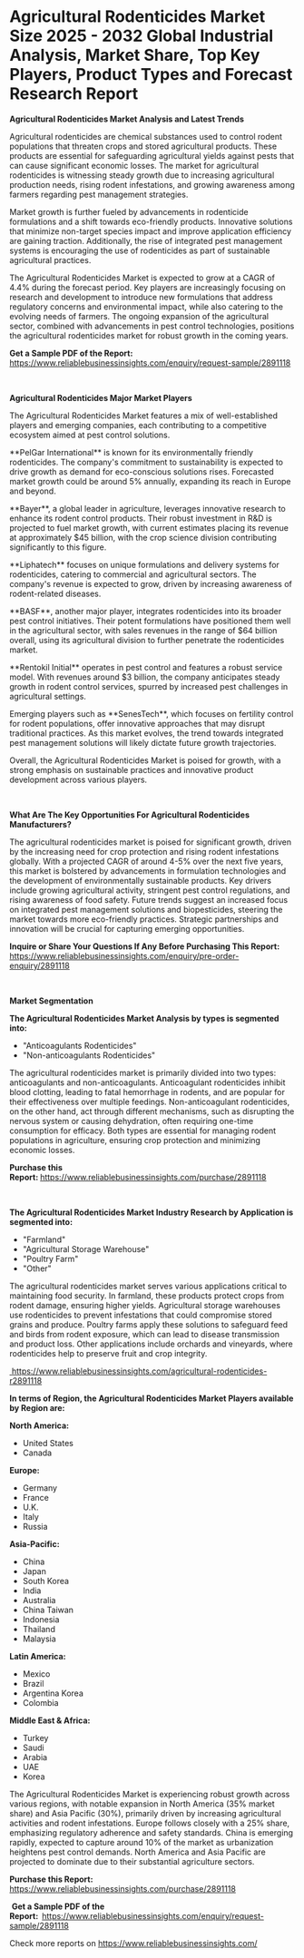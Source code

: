 <p><h1>Agricultural Rodenticides Market Size 2025 - 2032 Global Industrial Analysis, Market Share, Top Key Players, Product Types and Forecast Research Report</h1></p><p><strong>Agricultural Rodenticides Market Analysis and Latest Trends</strong></p>
<p><p>Agricultural rodenticides are chemical substances used to control rodent populations that threaten crops and stored agricultural products. These products are essential for safeguarding agricultural yields against pests that can cause significant economic losses. The market for agricultural rodenticides is witnessing steady growth due to increasing agricultural production needs, rising rodent infestations, and growing awareness among farmers regarding pest management strategies.</p><p>Market growth is further fueled by advancements in rodenticide formulations and a shift towards eco-friendly products. Innovative solutions that minimize non-target species impact and improve application efficiency are gaining traction. Additionally, the rise of integrated pest management systems is encouraging the use of rodenticides as part of sustainable agricultural practices.</p><p>The Agricultural Rodenticides Market is expected to grow at a CAGR of 4.4% during the forecast period. Key players are increasingly focusing on research and development to introduce new formulations that address regulatory concerns and environmental impact, while also catering to the evolving needs of farmers. The ongoing expansion of the agricultural sector, combined with advancements in pest control technologies, positions the agricultural rodenticides market for robust growth in the coming years.</p></p>
<p><strong>Get a Sample PDF of the Report:&nbsp;</strong> <a href="https://www.reliablebusinessinsights.com/enquiry/request-sample/2891118?utm_campaign=3455&utm_medium=2&utm_source=Github&utm_content=ia&utm_term=14032025&utm_id=agricultural-rodenticides">https://www.reliablebusinessinsights.com/enquiry/request-sample/2891118</a></p>
<p>&nbsp;</p>
<p><strong>Agricultural Rodenticides Major Market Players</strong></p>
<p><p>The Agricultural Rodenticides Market features a mix of well-established players and emerging companies, each contributing to a competitive ecosystem aimed at pest control solutions.</p><p>**PelGar International** is known for its environmentally friendly rodenticides. The company's commitment to sustainability is expected to drive growth as demand for eco-conscious solutions rises. Forecasted market growth could be around 5% annually, expanding its reach in Europe and beyond.</p><p>**Bayer**, a global leader in agriculture, leverages innovative research to enhance its rodent control products. Their robust investment in R&D is projected to fuel market growth, with current estimates placing its revenue at approximately $45 billion, with the crop science division contributing significantly to this figure.</p><p>**Liphatech** focuses on unique formulations and delivery systems for rodenticides, catering to commercial and agricultural sectors. The company's revenue is expected to grow, driven by increasing awareness of rodent-related diseases.</p><p>**BASF**, another major player, integrates rodenticides into its broader pest control initiatives. Their potent formulations have positioned them well in the agricultural sector, with sales revenues in the range of $64 billion overall, using its agricultural division to further penetrate the rodenticides market.</p><p>**Rentokil Initial** operates in pest control and features a robust service model. With revenues around $3 billion, the company anticipates steady growth in rodent control services, spurred by increased pest challenges in agricultural settings.</p><p>Emerging players such as **SenesTech**, which focuses on fertility control for rodent populations, offer innovative approaches that may disrupt traditional practices. As this market evolves, the trend towards integrated pest management solutions will likely dictate future growth trajectories.</p><p>Overall, the Agricultural Rodenticides Market is poised for growth, with a strong emphasis on sustainable practices and innovative product development across various players.</p></p>
<p>&nbsp;</p>
<p><strong>What Are The Key Opportunities For Agricultural Rodenticides Manufacturers?</strong></p>
<p><p>The agricultural rodenticides market is poised for significant growth, driven by the increasing need for crop protection and rising rodent infestations globally. With a projected CAGR of around 4-5% over the next five years, this market is bolstered by advancements in formulation technologies and the development of environmentally sustainable products. Key drivers include growing agricultural activity, stringent pest control regulations, and rising awareness of food safety. Future trends suggest an increased focus on integrated pest management solutions and biopesticides, steering the market towards more eco-friendly practices. Strategic partnerships and innovation will be crucial for capturing emerging opportunities.</p></p>
<p><strong>Inquire or Share Your Questions If Any Before Purchasing This Report:</strong> <a href="https://www.reliablebusinessinsights.com/enquiry/pre-order-enquiry/2891118?utm_campaign=3455&utm_medium=2&utm_source=Github&utm_content=ia&utm_term=14032025&utm_id=agricultural-rodenticides">https://www.reliablebusinessinsights.com/enquiry/pre-order-enquiry/2891118</a></p>
<p>&nbsp;</p>
<p><strong>Market Segmentation</strong></p>
<p><strong>The Agricultural Rodenticides Market Analysis by types is segmented into:</strong></p>
<p><ul><li>"Anticoagulants Rodenticides"</li><li>"Non-anticoagulants Rodenticides"</li></ul></p>
<p><p>The agricultural rodenticides market is primarily divided into two types: anticoagulants and non-anticoagulants. Anticoagulant rodenticides inhibit blood clotting, leading to fatal hemorrhage in rodents, and are popular for their effectiveness over multiple feedings. Non-anticoagulant rodenticides, on the other hand, act through different mechanisms, such as disrupting the nervous system or causing dehydration, often requiring one-time consumption for efficacy. Both types are essential for managing rodent populations in agriculture, ensuring crop protection and minimizing economic losses.</p></p>
<p><strong>Purchase this Report:&nbsp;</strong><a href="https://www.reliablebusinessinsights.com/purchase/2891118?utm_campaign=3455&utm_medium=2&utm_source=Github&utm_content=ia&utm_term=14032025&utm_id=agricultural-rodenticides">https://www.reliablebusinessinsights.com/purchase/2891118</a></p>
<p>&nbsp;</p>
<p><strong>The Agricultural Rodenticides Market Industry Research by Application is segmented into:</strong></p>
<p><ul><li>"Farmland"</li><li>"Agricultural Storage Warehouse"</li><li>"Poultry Farm"</li><li>"Other"</li></ul></p>
<p><p>The agricultural rodenticides market serves various applications critical to maintaining food security. In farmland, these products protect crops from rodent damage, ensuring higher yields. Agricultural storage warehouses use rodenticides to prevent infestations that could compromise stored grains and produce. Poultry farms apply these solutions to safeguard feed and birds from rodent exposure, which can lead to disease transmission and product loss. Other applications include orchards and vineyards, where rodenticides help to preserve fruit and crop integrity.</p></p>
<p><a href="https://www.reliablebusinessinsights.com/agricultural-rodenticides-r2891118?utm_campaign=3455&utm_medium=2&utm_source=Github&utm_content=ia&utm_term=14032025&utm_id=agricultural-rodenticides">&nbsp;https://www.reliablebusinessinsights.com/agricultural-rodenticides-r2891118</a></p>
<p><strong>In terms of Region, the Agricultural Rodenticides Market Players available by Region are:</strong></p>
<p>
    <p> <strong> North America: </strong>
        <ul>
            <li>United States</li>
            <li>Canada</li>
        </ul>
        </p> 
    <p> <strong> Europe: </strong>
        <ul>
            <li>Germany</li>
            <li>France</li>
            <li>U.K.</li>
            <li>Italy</li>
            <li>Russia</li>
        </ul>
        </p> 
    <p> <strong> Asia-Pacific: </strong>
        <ul>
            <li>China</li>
            <li>Japan</li>
            <li>South Korea</li>
            <li>India</li>
            <li>Australia</li>
            <li>China Taiwan</li>
            <li>Indonesia</li>
            <li>Thailand</li>
            <li>Malaysia</li>
        </ul>
        </p> 
    <p> <strong> Latin America: </strong>
        <ul>
            <li>Mexico</li>
            <li>Brazil</li>
            <li>Argentina Korea</li>
            <li>Colombia</li>
        </ul>
        </p> 
    <p> <strong> Middle East & Africa: </strong>
        <ul>
            <li>Turkey</li>
            <li>Saudi</li>
            <li>Arabia</li>
            <li>UAE</li>
            <li>Korea</li>
        </ul>
    </p>
    </p>
<p><p>The Agricultural Rodenticides Market is experiencing robust growth across various regions, with notable expansion in North America (35% market share) and Asia Pacific (30%), primarily driven by increasing agricultural activities and rodent infestations. Europe follows closely with a 25% share, emphasizing regulatory adherence and safety standards. China is emerging rapidly, expected to capture around 10% of the market as urbanization heightens pest control demands. North America and Asia Pacific are projected to dominate due to their substantial agriculture sectors.</p></p>
<p><strong>Purchase this Report: </strong><a href="https://www.reliablebusinessinsights.com/purchase/2891118?utm_campaign=3455&utm_medium=2&utm_source=Github&utm_content=ia&utm_term=14032025&utm_id=agricultural-rodenticides">https://www.reliablebusinessinsights.com/purchase/2891118</a></p>
<p>&nbsp;<strong>Get a Sample PDF of the Report:&nbsp;&nbsp;</strong><a href="https://www.reliablebusinessinsights.com/enquiry/request-sample/2891118?utm_campaign=3455&utm_medium=2&utm_source=Github&utm_content=ia&utm_term=14032025&utm_id=agricultural-rodenticides">https://www.reliablebusinessinsights.com/enquiry/request-sample/2891118</a></p>
<p><strong></strong></p>
<p>Check more reports on <a href="https://www.reliablebusinessinsights.com/?utm_campaign=3455&utm_medium=2&utm_source=Github&utm_content=ia&utm_term=14032025&utm_id=agricultural-rodenticides">https://www.reliablebusinessinsights.com/</a></p>